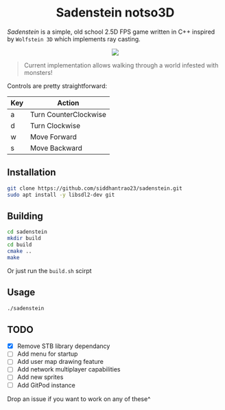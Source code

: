 <h1 align="center">Sadenstein notso3D</h1>
<p>
</p>

_Sadenstein_ is a simple, old school 2.5D FPS game written in C++ inspired by `Wolfstein 3D` which implements ray casting.

<p align="center">
  <img src="https://github.com/siddhantrao23/sadenstein/blob/master/res/walkthrough.gif"/>
</p>

> Current implementation allows walking through a world infested with monsters!  

Controls are pretty straightforward:

Key | Action | 
--- | --- 
a | Turn CounterClockwise 
d | Turn Clockwise
w | Move Forward
s | Move Backward

## Installation

```sh
git clone https://github.com/siddhantrao23/sadenstein.git
sudo apt install -y libsdl2-dev git
```

## Building

```sh
cd sadenstein
mkdir build
cd build
cmake ..
make
```
Or just run the `build.sh` scirpt

## Usage

```sh
./sadenstein
```

## TODO

* [x] Remove STB library dependancy
* [ ] Add menu for startup
* [ ] Add user map drawing feature
* [ ] Add network multiplayer capabilities
* [ ] Add new sprites
* [ ] Add GitPod instance

Drop an issue if you want to work on any of these^
